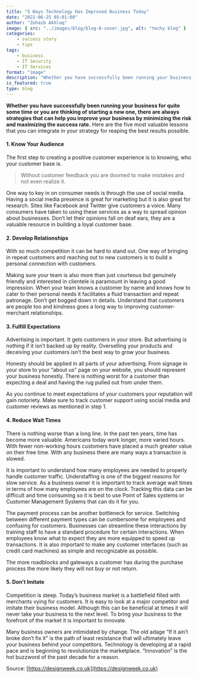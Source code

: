 ```yaml
---
title: "5 Ways Technology Has Improved Business Today"
date: "2022-06-25 05:01:00"
author: "Zohaib Akhlaq"
image: { src: "../images/blog/blog-6-cover.jpg", alt: "techy blog" }
categories:
    - success story
    - tips
tags:
    - business
    - IT Security
    - IT Services
format: "image"
description: "Whether you have successfully been running your business for quite some time or you are thinking of starting a new one, there are always strategies that can help you improve your business by minimizing the risk and maximizing the success rate."
is_featured: true
type: blog
---
```


**Whether you have successfully been running your business for quite some time or you are thinking of starting a new one, there are always strategies that can help you improve your business by minimizing the risk and maximizing the success rate.** Here are the five most valuable lessons that you can integrate in your strategy for reaping the best results possible.


<!-- endexcerpt -->

#### 1. Know Your Audience

The first step to creating a positive customer experience is to knowing, who your customer base is.

> Without customer feedback you are doomed to make mistakes and not even realize it.

One way to key in on consumer needs is through the use of social media. Having a social media presence is great for marketing but it is also great for research. Sites like Facebook and Twitter give customers a voice. Many consumers have taken to using these services as a way to spread opinion about businesses. Don’t let their opinions fall on deaf ears, they are a valuable resource in building a loyal customer base.

#### 2. Develop Relationships

With so much competition it can be hard to stand out. One way of bringing in repeat customers and reaching out to new customers is to build a personal connection with customers.

Making sure your team is also more than just courteous but genuinely friendly and interested in clientele is paramount in leaving a good impression. When your team knows a customer by name and knows how to cater to their personal needs it facilitates a fluid transaction and repeat patronage. Don’t get bogged down in details. Understand that customers are people too and kindness goes a long way to improving customer-merchant relationships.

#### 3. Fulfill Expectations

Advertising is important. It gets customers in your store. But advertising is nothing if it isn’t backed up by reality. Overselling your products and deceiving your customers isn’t the best way to grow your business.

Honesty should be applied in all parts of your advertising. From signage in your store to your “about us” page on your website, you should represent your business honestly. There is nothing worst for a customer than expecting a deal and having the rug pulled out from under them.

As you continue to meet expectations of your customers your reputation will gain notoriety. Make sure to track customer support using social media and customer reviews as mentioned in step 1.

#### 4. Reduce Wait Times

There is nothing worse than a long line. In the past ten years, time has become more valuable. Americans today work longer, more varied hours. With fewer non-working hours customers have placed a much greater value on their free time. With any business there are many ways a transaction is slowed.

It is important to understand how many employees are needed to properly handle customer traffic. Understaffing is one of the biggest reasons for slow service. As a business owner it is important to track average wait times in terms of how many employees are on the clock. Tracking this data can be difficult and time consuming so it is best to use Point of Sales systems or Customer Management Systems that can do it for you.

The payment process can be another bottleneck for service. Switching between different payment types can be cumbersome for employees and confusing for customers. Businesses can streamline these interactions by training staff to have a standard procedure for certain interactions. When employees know what to expect they are more equipped to speed up transactions. It is also important to make any customer interfaces (such as credit card machines) as simple and recognizable as possible.

The more roadblocks and gateways a customer has during the purchase process the more likely they will not buy or not return.

#### 5. Don’t Imitate

Competition is steep. Today’s business market is a battlefield filled with merchants vying for customers. It is easy to look at a major competitor and imitate their business model. Although this can be beneficial at times it will never take your business to the next level. To bring your business to the forefront of the market it is important to innovate.

Many business owners are intimidated by change. The old adage “If it ain’t broke don’t fix it” is the path of least resistance that will ultimately leave your business behind your competitors. Technology is developing at a rapid pace and is beginning to revolutionize the marketplace. “Innovation” is the hot buzzword of the past decade for a reason.

Source: [https://designweek.co.uk](https://designweek.co.uk)
